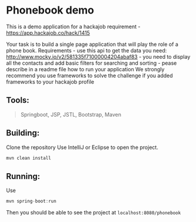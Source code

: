 Phonebook demo
=============

This is a demo application for a hackajob requirement - https://app.hackajob.co/hack/1415

Your task is to build a single page application that will play the role of a phone book.  Requirements - use this api to get the data you need: http://www.mocky.io/v2/581335f71000004204abaf83 - you need to display all the contacts and add basic filters for searching and sorting - pease describe in a readme file how to run your application  We strongly recommend you use frameworks to solve the challenge if you added frameworks to your hackajob profile

Tools:
-----
>Springboot, JSP, JSTL, Bootstrap, Maven

Building:
-----
Clone the repository
Use IntelliJ or Eclipse to open the project. 
```javascript
mvn clean install
```


Running:
--------
Use 
```javascript
mvn spring-boot:run
```
Then you should be able to see the project at `localhost:8080/phonebook`
